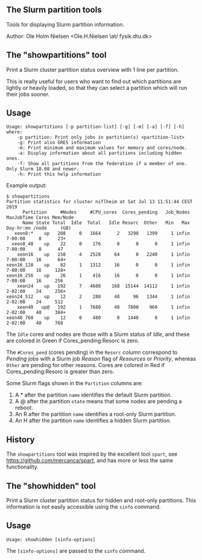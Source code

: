 The Slurm partition tools
-------------------------

Tools for displaying Slurm partition information.

Author: Ole Holm Nielsen <Ole.H.Nielsen \at/ fysik.dtu.dk>

The "showpartitions" tool
-------------------------

Print a Slurm cluster partition status overview with 1 line per partition.

This is really useful for users who want to find out which partitions are lightly or heavily loaded,
so that they can select a partition which will run their jobs sooner.

Usage
-----

```
Usage: showpartitions [-p partition-list] [-g] [-m] [-a] [-f] [-h]
where:
	-p partition: Print only jobs in partition(s) <partition-list>
	-g: Print also GRES information
	-m: Print minimum and maximum values for memory and cores/node.
	-a: Display information about all partitions including hidden ones.
	-f: Show all partitions from the federation if a member of one. Only Slurm 18.08 and newer.
	-h: Print this help information

```

Example output:

```
$ showpartitions 
Partition statistics for cluster niflheim at Sat Jul 13 11:51:44 CEST 2019
      Partition     #Nodes     #CPU_cores  Cores_pending   Job_Nodes MaxJobTime Cores Mem/Node
      Name State Total  Idle  Total   Idle Resorc  Other   Min   Max  Day-hr:mn /node     (GB)
   xeon8:*    up   208     0   1664      2   3290   1399     1 infin    7-00:00     8      23+
  xeon8_48    up    22     0    176      0      0      0     1 infin    7-00:00     8      47
    xeon16    up   158     4   2528     64      0   2240     1 infin    7-00:00    16      64+
xeon16_128    up    82     1   1312     16      0      0     1 infin    7-00:00    16     128+
xeon16_256    up    26     1    416     16      0      0     1 infin    7-00:00    16     256
    xeon24    up   192     7   4608    168  15144  14112     1 infin    2-02:00    24     256+
xeon24_512    up    12     2    288     48     96   1344     1 infin    2-02:00    24     512
    xeon40   up@   192     1   7680     40   7800    960     1 infin    2-02:00    40     384+
xeon40_768    up    12     0    480      0   1440      0     1 infin    2-02:00    40     768
```

The ```Idle``` cores and nodes are those with a Slurm status of *Idle*,
and these are colored in Green if Cores_pending:Resorc is zero.

The ```#Cores_pend``` (cores pending) in the ```Resorc``` column correspond to
*Pending* jobs with a Slurm job *Reason* flag of *Resources* or *Priority*,
whereas ```Other``` are pending for other reasons.
Cores are colored in Red if Cores_pending:Resorc is greater than zero.

Some Slurm flags shown in the ```Partition``` columns are:

1. A \* after the partition ```name``` identifies the default Slurm partition.
2. A @ after the partition ```state``` means that some nodes are pending a reboot.
3. An R after the partition ```name``` identifies a root-only Slurm partition.
4. An H after the partition ```name``` identifies a hidden Slurm partition.

History
-------

The ```showpartitions``` tool was inspired by the excellent tool ```spart```, see https://github.com/mercanca/spart,
and has more or less the same functionality.

The "showhidden" tool
---------------------

Print a Slurm cluster partition status for hidden and root-only partitions.
This information is not easily accessible using the ```sinfo``` command.

Usage
-----

```
Usage: showhidden [sinfo-options]
```
The ```[sinfo-options]``` are passed to the ```sinfo``` command.
